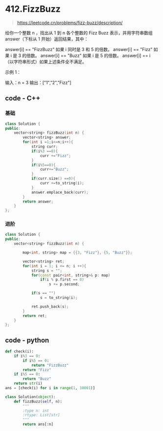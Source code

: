 # 412.FizzBuzz

> https://leetcode.cn/problems/fizz-buzz/description/

给你一个整数 n ，找出从 1 到 n 各个整数的 Fizz Buzz 表示，并用字符串数组 answer（下标从 1 开始）返回结果，其中：

answer\[i] == "FizzBuzz" 如果 i 同时是 3 和 5 的倍数。 answer\[i] == "Fizz" 如果 i 是 3 的倍数。 answer\[i] == "Buzz" 如果 i 是 5 的倍数。 answer\[i] == i （以字符串形式）如果上述条件全不满足。

示例 1：

输入：n = 3 输出：\["1","2","Fizz"]

## code - C++&#x20;

### 基础

```cpp
class Solution {
public:
    vector<string> fizzBuzz(int n) {
        vector<string> answer;
        for(int i =1;i<=n;i++){
            string curr;
            if(i%3 ==0){
                curr +="Fizz";
            }
            if(i%5==0){
                curr+="Buzz";
            }
            if(curr.size() ==0){
                curr +=to_string(i);
            }
            answer.emplace_back(curr);
        }
        return answer;
    }
};

```

### 进阶

```cpp
class Solution {
public:
    vector<string> fizzBuzz(int n) {

        map<int, string> map = {{3, "Fizz"}, {5, "Buzz"}};

        vector<string> ret;
        for(int i = 1; i <= n; i ++){
            string s = "";
            for(const pair<int, string>& p: map)
                if(i % p.first == 0)
                    s += p.second;

            if(s == "")
                s = to_string(i);

            ret.push_back(s);
        }
        return ret;
    }
};

```

## code - python

```python
def check(i):
    if i%3 == 0:
        if i%5 == 0:
            return "FizzBuzz"
        return "Fizz"
    if i%5 == 0:
        return "Buzz"
    return str(i)
ans = [check(i) for i in range(1, 10001)]

class Solution(object):
    def fizzBuzz(self, n):
        """
        :type n: int
        :rtype: List[str]
        """
        return ans[:n]
```
